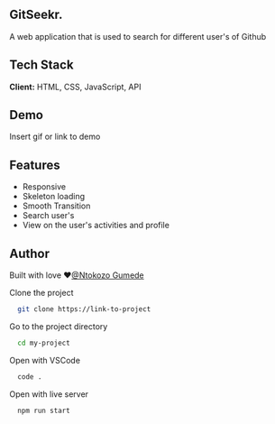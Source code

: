 
## GitSeekr.

A web application that is used to search for different user's of Github

## Tech Stack

**Client:** HTML, CSS, JavaScript, API

## Demo

Insert gif or link to demo

## Features

- Responsive 
- Skeleton loading
- Smooth Transition
- Search user's
- View on the user's activities and profile

## Author
Built with love ❤️[@Ntokozo Gumede](https://ntokozo-portfolio.netlify.app/)


Clone the project

```bash
  git clone https://link-to-project
```

Go to the project directory

```bash
  cd my-project
```

Open with VSCode

```bash
  code .
```

Open with live server

```bash
  npm run start
```
